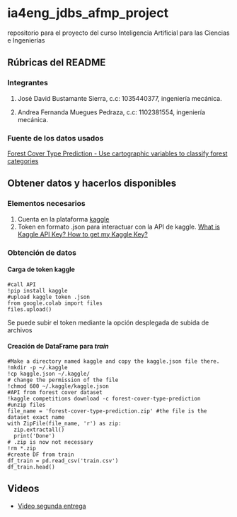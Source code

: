 # ia4eng_jdbs_afmp_project
repositorio para el proyecto del curso Inteligencia Artificial para las Ciencias e Ingenierías

## Rúbricas del README

### Integrantes
1. José David Bustamante Sierra, c.c: 1035440377, ingeniería mecánica.

2. Andrea Fernanda Muegues Pedraza, c.c: 1102381554, ingeniería mecánica.

### Fuente de los datos usados
[Forest Cover Type Prediction - Use cartographic variables to classify forest categories](https://www.kaggle.com/competitions/forest-cover-type-prediction/data)

## Obtener datos y hacerlos disponibles
### Elementos necesarios
1. Cuenta en la plataforma [kaggle](https://www.kaggle.com/)
2. Token en formato .json para interactuar con la API de kaggle. [What is Kaggle API Key? How to get my Kaggle Key?](https://forum.jovian.ai/forum/t/what-is-kaggle-api-key-how-to-get-my-kaggle-key/17721)
### Obtención de datos
#### Carga de token kaggle
```
#call API
!pip install kaggle
#upload kaggle token .json
from google.colab import files
files.upload()
```
Se puede subir el token mediante la opción desplegada de subida de archivos
#### Creación de DataFrame para _train_
```
#Make a directory named kaggle and copy the kaggle.json file there.
!mkdir -p ~/.kaggle
!cp kaggle.json ~/.kaggle/
# change the permission of the file
!chmod 600 ~/.kaggle/kaggle.json
#API from forest cover dataset
!kaggle competitions download -c forest-cover-type-prediction
#unzip files
file_name = 'forest-cover-type-prediction.zip' #the file is the dataset exact name
with ZipFile(file_name, 'r') as zip:
  zip.extractall()
  print('Done')
# .zip is now not necessary
!rm *.zip
#create DF from train
df_train = pd.read_csv('train.csv')
df_train.head()
```
## Videos
* [Video segunda entrega](https://youtu.be/uUKFDS-gIwA)

